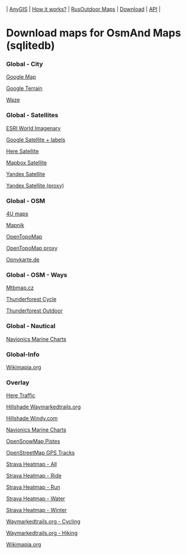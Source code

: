 | [AnyGIS][01] | [How it works?][02] | [RusOutdoor Maps][03] | [Download][04] | [API][05] |


[01]: http://www.anygis.ru/index_en
[02]: http://www.anygis.ru/Web/Html/Description_en
[03]: http://www.anygis.ru/Web/Html/RusOutdoor_en
[04]: http://www.anygis.ru/Web/Html/DownloadPage_en
[05]: http://www.anygis.ru/Web/Html/Api_en
# Download maps for OsmAnd Maps (sqlitedb)


### Global - City
[Google Map](https://raw.githubusercontent.com/nnngrach/AnyGIS_maps/master/Osmand_online_maps/Sqlitedb/Maps_full_en/Global-City-Google_map.sqlitedb "Download this map")

[Google Terrain](https://raw.githubusercontent.com/nnngrach/AnyGIS_maps/master/Osmand_online_maps/Sqlitedb/Maps_full_en/Global-City-Google_terrain.sqlitedb "Download this map")

[Waze](https://raw.githubusercontent.com/nnngrach/AnyGIS_maps/master/Osmand_online_maps/Sqlitedb/Maps_full_en/Global-City-Waze.sqlitedb "Download this map")



### Global - Satellites
[ESRI World Imagenary](https://raw.githubusercontent.com/nnngrach/AnyGIS_maps/master/Osmand_online_maps/Sqlitedb/Maps_full_en/Global-Satellites-ESRI_Imagenary.sqlitedb "Download this map")

[Google Satellite + labels](https://raw.githubusercontent.com/nnngrach/AnyGIS_maps/master/Osmand_online_maps/Sqlitedb/Maps_full_en/Global-Satellites-Google_with_labels.sqlitedb "Download this map")

[Here Satellite](https://raw.githubusercontent.com/nnngrach/AnyGIS_maps/master/Osmand_online_maps/Sqlitedb/Maps_full_en/Global-Satellites-Here.sqlitedb "Download this map")

[Mapbox Satellite](https://raw.githubusercontent.com/nnngrach/AnyGIS_maps/master/Osmand_online_maps/Sqlitedb/Maps_full_en/Global-Satellites-Mapbox.sqlitedb "Download this map")

[Yandex Satellite](https://raw.githubusercontent.com/nnngrach/AnyGIS_maps/master/Osmand_online_maps/Sqlitedb/Maps_full_en/Global-Satellites-Yandex.sqlitedb "Download this map")

[Yandex Satellite (proxy)](https://raw.githubusercontent.com/nnngrach/AnyGIS_maps/master/Osmand_online_maps/Sqlitedb/Maps_full_en/Global-Satellites-Yandex_proxy.sqlitedb "Download this map")



### Global - OSM
[4U maps](https://raw.githubusercontent.com/nnngrach/AnyGIS_maps/master/Osmand_online_maps/Sqlitedb/Maps_full_en/Global-OSM-4umaps.sqlitedb "Download this map")

[Mapnik](https://raw.githubusercontent.com/nnngrach/AnyGIS_maps/master/Osmand_online_maps/Sqlitedb/Maps_full_en/Global-OSM-Mapnik.sqlitedb "Download this map")

[OpenTopoMap](https://raw.githubusercontent.com/nnngrach/AnyGIS_maps/master/Osmand_online_maps/Sqlitedb/Maps_full_en/Global-OSM-OpenTopoMap.sqlitedb "Download this map")

[OpenTopoMap proxy](https://raw.githubusercontent.com/nnngrach/AnyGIS_maps/master/Osmand_online_maps/Sqlitedb/Maps_full_en/Global-OSM-OpenTopoMap_proxy.sqlitedb "Download this map")

[Opnvkarte.de](https://raw.githubusercontent.com/nnngrach/AnyGIS_maps/master/Osmand_online_maps/Sqlitedb/Maps_full_en/Global-OSM-Opnvkarte.sqlitedb "Download this map")



### Global - OSM - Ways
[Mtbmap.cz](https://raw.githubusercontent.com/nnngrach/AnyGIS_maps/master/Osmand_online_maps/Sqlitedb/Maps_full_en/Global-OSM-Ways-MTB_Map_Europe.sqlitedb "Download this map")

[Thunderforest Cycle](https://raw.githubusercontent.com/nnngrach/AnyGIS_maps/master/Osmand_online_maps/Sqlitedb/Maps_full_en/Global-OSM-Ways-Thunderforest_Cycle.sqlitedb "Download this map")

[Thunderforest Outdoor](https://raw.githubusercontent.com/nnngrach/AnyGIS_maps/master/Osmand_online_maps/Sqlitedb/Maps_full_en/Global-OSM-Ways-Thunderforest_Outdoor.sqlitedb "Download this map")



### Global - Nautical
[Navionics Marine Charts](https://raw.githubusercontent.com/nnngrach/AnyGIS_maps/master/Osmand_online_maps/Sqlitedb/Maps_full_en/Global-Water-Navionics_Marine_Charts.sqlitedb "Download this map")



### Global-Info
[Wikimapia.org](https://raw.githubusercontent.com/nnngrach/AnyGIS_maps/master/Osmand_online_maps/Sqlitedb/Maps_full_en/Global-Info-Wikimapia.sqlitedb "Download this map")



### Overlay
[Here Traffic](https://raw.githubusercontent.com/nnngrach/AnyGIS_maps/master/Osmand_online_maps/Sqlitedb/Maps_full_en/Overlay-Here_traffic.sqlitedb "Download this map")

[Hillshade Waymarkedtrails.org](https://raw.githubusercontent.com/nnngrach/AnyGIS_maps/master/Osmand_online_maps/Sqlitedb/Maps_full_en/Overlay-Hillshade_Waymarkedtrails.sqlitedb "Download this map")

[Hillshade Windy.com](https://raw.githubusercontent.com/nnngrach/AnyGIS_maps/master/Osmand_online_maps/Sqlitedb/Maps_full_en/Overlay-Hillshade_Windy.sqlitedb "Download this map")

[Navionics Marine Charts](https://raw.githubusercontent.com/nnngrach/AnyGIS_maps/master/Osmand_online_maps/Sqlitedb/Maps_full_en/Overlay-Navionics_Marine_Charts.sqlitedb "Download this map")

[OpenSnowMap Pistes](https://raw.githubusercontent.com/nnngrach/AnyGIS_maps/master/Osmand_online_maps/Sqlitedb/Maps_full_en/Overlay-OpenSnowMap_pistes.sqlitedb "Download this map")

[OpenStreetMap GPS Tracks](https://raw.githubusercontent.com/nnngrach/AnyGIS_maps/master/Osmand_online_maps/Sqlitedb/Maps_full_en/Overlay-OpenSreetMaps_Tracks.sqlitedb "Download this map")

[Strava Heatmap - All](https://raw.githubusercontent.com/nnngrach/AnyGIS_maps/master/Osmand_online_maps/Sqlitedb/Maps_full_en/Overlay-Strava_All_SD.sqlitedb "Download this map")

[Strava Heatmap - Ride](https://raw.githubusercontent.com/nnngrach/AnyGIS_maps/master/Osmand_online_maps/Sqlitedb/Maps_full_en/Overlay-Strava_Ride_SD.sqlitedb "Download this map")

[Strava Heatmap - Run](https://raw.githubusercontent.com/nnngrach/AnyGIS_maps/master/Osmand_online_maps/Sqlitedb/Maps_full_en/Overlay-Strava_Run_SD.sqlitedb "Download this map")

[Strava Heatmap - Water](https://raw.githubusercontent.com/nnngrach/AnyGIS_maps/master/Osmand_online_maps/Sqlitedb/Maps_full_en/Overlay-Strava_Water_SD.sqlitedb "Download this map")

[Strava Heatmap - Winter](https://raw.githubusercontent.com/nnngrach/AnyGIS_maps/master/Osmand_online_maps/Sqlitedb/Maps_full_en/Overlay-Strava_Winter_SD.sqlitedb "Download this map")

[Waymarkedtrails.org - Cycling](https://raw.githubusercontent.com/nnngrach/AnyGIS_maps/master/Osmand_online_maps/Sqlitedb/Maps_full_en/Overlay-WayMarkedTrails_Cycling.sqlitedb "Download this map")

[Waymarkedtrails.org - Hiking](https://raw.githubusercontent.com/nnngrach/AnyGIS_maps/master/Osmand_online_maps/Sqlitedb/Maps_full_en/Overlay-WayMarkedTrails_Hiking.sqlitedb "Download this map")

[Wikimapia.org](https://raw.githubusercontent.com/nnngrach/AnyGIS_maps/master/Osmand_online_maps/Sqlitedb/Maps_full_en/Overlay-Wikimapia.sqlitedb "Download this map")

